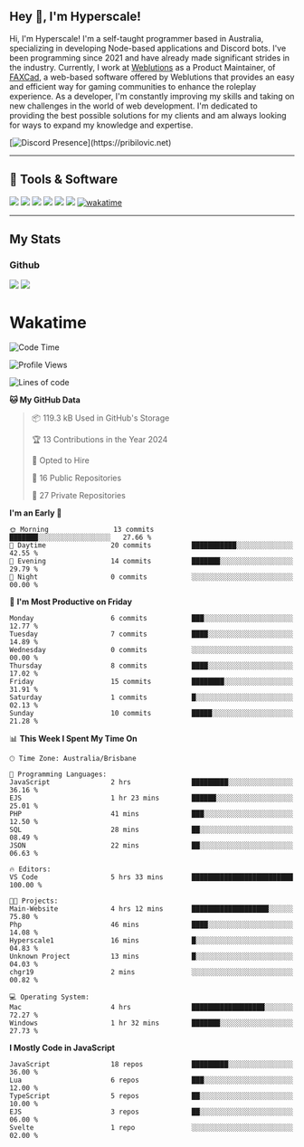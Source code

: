 ## Hey 👋, I'm Hyperscale!

Hi, I'm Hyperscale! I'm a self-taught programmer based in Australia, specializing in developing Node-based applications and Discord bots. I've been programming since 2021 and have already made significant strides in the industry. Currently, I work at [Weblutions](https://weblutions.com) as a Product Maintainer, of [FAXCad](https://weblutions.com/store/faxcad), a web-based software offered by Weblutions that provides an easy and efficient way for gaming communities to enhance the roleplay experience. As a developer, I'm constantly improving my skills and taking on new challenges in the world of web development. I'm dedicated to providing the best possible solutions for my clients and am always looking for ways to expand my knowledge and expertise.

[![Discord Presence](https://lanyard.cnrad.dev/api/906061699562475581?=idleMessage=:Just%Chillin%With%My%Kangaroo!)](https://pribilovic.net)

<p align="center">
<a href="https://github.com/Hyperscale1">
</a>
</p>

---
## 🔧 Tools & Software
![](https://img.shields.io/badge/HTML5-E34F26?style=for-the-badge&logo=html5&logoColor=white) ![](https://img.shields.io/badge/CSS3-1572B6?style=for-the-badge&logo=css3&logoColor=white) ![](https://img.shields.io/badge/MySQL-005C84?style=for-the-badge&logo=mysql&logoColor=white) ![](https://img.shields.io/badge/Ubuntu-E95420?style=for-the-badge&logo=ubuntu&logoColor=white) ![](https://img.shields.io/badge/JavaScript-F7DF1E?style=for-the-badge&logo=javascript&logoColor=black) ![](	https://img.shields.io/badge/Node.js-43853D?style=for-the-badge&logo=node.js&logoColor=white) [![wakatime](https://wakatime.com/badge/user/6e098b16-30e8-493e-bf77-598fafbb912d.svg?style=for-the-badge)](https://wakatime.com/@6e098b16-30e8-493e-bf77-598fafbb912d)


---
## My Stats

### Github
![](https://github-readme-stats.vercel.app/api?username=Hyperscale1&theme=blue-green)
![](https://github-readme-stats.vercel.app/api/top-langs/?username=Hyperscale1&theme=blue-green)

# Wakatime
<!--START_SECTION:waka-->
![Code Time](http://img.shields.io/badge/Code%20Time-689%20hrs%2050%20mins-blue)

![Profile Views](http://img.shields.io/badge/Profile%20Views-0-blue)

![Lines of code](https://img.shields.io/badge/From%20Hello%20World%20I%27ve%20Written-187.4%20thousand%20lines%20of%20code-blue)

**🐱 My GitHub Data** 

> 📦 119.3 kB Used in GitHub's Storage 
 > 
> 🏆 13 Contributions in the Year 2024
 > 
> 💼 Opted to Hire
 > 
> 📜 16 Public Repositories 
 > 
> 🔑 27 Private Repositories 
 > 
**I'm an Early 🐤** 

```text
🌞 Morning                13 commits          ███████░░░░░░░░░░░░░░░░░░   27.66 % 
🌆 Daytime                20 commits          ███████████░░░░░░░░░░░░░░   42.55 % 
🌃 Evening                14 commits          ███████░░░░░░░░░░░░░░░░░░   29.79 % 
🌙 Night                  0 commits           ░░░░░░░░░░░░░░░░░░░░░░░░░   00.00 % 
```
📅 **I'm Most Productive on Friday** 

```text
Monday                   6 commits           ███░░░░░░░░░░░░░░░░░░░░░░   12.77 % 
Tuesday                  7 commits           ████░░░░░░░░░░░░░░░░░░░░░   14.89 % 
Wednesday                0 commits           ░░░░░░░░░░░░░░░░░░░░░░░░░   00.00 % 
Thursday                 8 commits           ████░░░░░░░░░░░░░░░░░░░░░   17.02 % 
Friday                   15 commits          ████████░░░░░░░░░░░░░░░░░   31.91 % 
Saturday                 1 commits           █░░░░░░░░░░░░░░░░░░░░░░░░   02.13 % 
Sunday                   10 commits          █████░░░░░░░░░░░░░░░░░░░░   21.28 % 
```


📊 **This Week I Spent My Time On** 

```text
🕑︎ Time Zone: Australia/Brisbane

💬 Programming Languages: 
JavaScript               2 hrs               █████████░░░░░░░░░░░░░░░░   36.16 % 
EJS                      1 hr 23 mins        ██████░░░░░░░░░░░░░░░░░░░   25.01 % 
PHP                      41 mins             ███░░░░░░░░░░░░░░░░░░░░░░   12.50 % 
SQL                      28 mins             ██░░░░░░░░░░░░░░░░░░░░░░░   08.49 % 
JSON                     22 mins             ██░░░░░░░░░░░░░░░░░░░░░░░   06.63 % 

🔥 Editors: 
VS Code                  5 hrs 33 mins       █████████████████████████   100.00 % 

🐱‍💻 Projects: 
Main-Website             4 hrs 12 mins       ███████████████████░░░░░░   75.80 % 
Php                      46 mins             ████░░░░░░░░░░░░░░░░░░░░░   14.08 % 
Hyperscale1              16 mins             █░░░░░░░░░░░░░░░░░░░░░░░░   04.83 % 
Unknown Project          13 mins             █░░░░░░░░░░░░░░░░░░░░░░░░   04.03 % 
chgr19                   2 mins              ░░░░░░░░░░░░░░░░░░░░░░░░░   00.82 % 

💻 Operating System: 
Mac                      4 hrs               ██████████████████░░░░░░░   72.27 % 
Windows                  1 hr 32 mins        ███████░░░░░░░░░░░░░░░░░░   27.73 % 
```

**I Mostly Code in JavaScript** 

```text
JavaScript               18 repos            █████████░░░░░░░░░░░░░░░░   36.00 % 
Lua                      6 repos             ███░░░░░░░░░░░░░░░░░░░░░░   12.00 % 
TypeScript               5 repos             ██░░░░░░░░░░░░░░░░░░░░░░░   10.00 % 
EJS                      3 repos             ██░░░░░░░░░░░░░░░░░░░░░░░   06.00 % 
Svelte                   1 repo              ░░░░░░░░░░░░░░░░░░░░░░░░░   02.00 % 
```




<!--END_SECTION:waka-->
